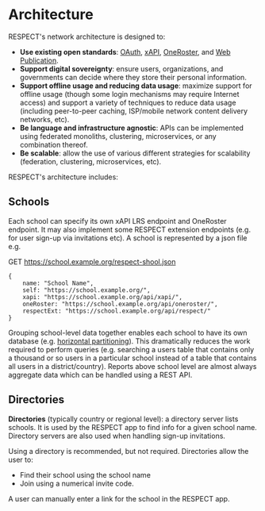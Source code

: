 # Architecture

RESPECT's network architecture is designed to:
* **Use existing open standards**: [OAuth](https://oauth.net/2/), [xAPI](https://www.xapi.com/), 
  [OneRoster](https://www.1edtech.org/standards/oneroster), and [Web Publication](https://github.com/readium/webpub-manifest).
* **Support digital sovereignty**: ensure users, organizations, and governments can decide where 
  they store their personal information.
* **Support offline usage and reducing data usage**: maximize support for offline usage (though
  some login mechanisms may require Internet access) and support a variety of techniques to reduce
  data usage (including peer-to-peer caching, ISP/mobile network content delivery networks, etc).
* **Be language and infrastructure agnostic**: APIs can be implemented using federated monoliths,
  clustering, microservices, or any combination thereof.
* **Be scalable**: allow the use of various different strategies for scalability (federation, 
  clustering, microservices, etc).

RESPECT's architecture includes:

## Schools
Each school can specify its own xAPI LRS endpoint and OneRoster endpoint. It may also implement some 
RESPECT extension endpoints (e.g. for user sign-up via invitations etc). A school is represented by 
a json file e.g.

GET https://school.example.org/respect-shool.json
```
{
    name: "School Name",
    self: "https://school.example.org/",
    xapi: "https://school.example.org/api/xapi/",
    oneRoster: "https://school.example.org/api/oneroster/",
    respectExt: "https://school.example.org/api/respect/" 
}
```
Grouping school-level data together enables each school to have its own database (e.g. 
[horizontal partitioning](https://en.wikipedia.org/wiki/Partition_(database)#Partitioning_methods)).
This dramatically reduces the work required to perform queries (e.g. searching a users table that
contains only a thousand or so users in a particular school instead of a table that contains
all users in a district/country). Reports above school level are almost always aggregate data which
can be handled using a REST API.

## Directories
**Directories** (typically country or regional level): a directory server lists schools. It is used
by the RESPECT app to find info for a given school name. Directory servers are also used when 
handling sign-up invitations.

Using a directory is recommended, but not required. Directories allow the user to:
* Find their school using the school name
* Join using a numerical invite code.

A user can manually enter a link for the school in the RESPECT app.

